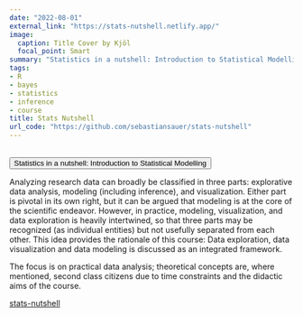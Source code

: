 ```yaml
---
date: "2022-08-01"
external_link: "https://stats-nutshell.netlify.app/"
image:
  caption: Title Cover by Kjöl
  focal_point: Smart
summary: "Statistics in a nutshell: Introduction to Statistical Modelling"
tags:
- R
- bayes
- statistics
- inference
- course
title: Stats Nutshell
url_code: "https://github.com/sebastiansauer/stats-nutshell"
---
```



</br>

  <button onclick="window.location.href='https://stats-nutshell.netlify.app/';">
     Statistics in a nutshell: Introduction to Statistical Modelling
    </button>



</br>



Analyzing research data can broadly be classified in three parts: explorative data analysis, modeling (including inference), and visualization. Either part is pivotal in its own right, but it can be argued that modeling is at the core of the scientific endeavor. However, in practice, modeling, visualization, and data exploration is heavily intertwined, so that three parts may be recognized (as individual entities) but not usefully separated from each other. This idea provides the rationale of this course: Data exploration, data visualization and data modeling is discussed as an integrated framework.

The focus is on practical data analysis; theoretical concepts are, where mentioned, second class citizens due to time constraints and the didactic aims of the course.


[stats-nutshell](https://stats-nutshell.netlify.app/)
